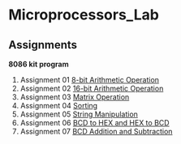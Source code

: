 # Microprocessors_Lab

## Assignments
**8086 kit program**
1. Assignment 01 [8-bit Arithmetic Operation](https://github.com/KKBUGHUNTER/Microprocessors_Lab/tree/main/Assignment-01)
2. Assignment 02 [16-bit Arithmetic Operation](https://github.com/KKBUGHUNTER/Microprocessors_Lab/tree/main/Assignment-02)
3. Assignment 03 [Matrix Operation](https://github.com/KKBUGHUNTER/Microprocessors_Lab/tree/main/Assignment-03)
4. Assignment 04 [Sorting](https://github.com/KKBUGHUNTER/Microprocessors_Lab/tree/main/Assignment-04)
5. Assignment 05 [String Manipulation](https://github.com/KKBUGHUNTER/Microprocessors_Lab/tree/main/Assignment-05)
6. Assignment 06 [BCD to HEX and HEX to BCD](https://github.com/KKBUGHUNTER/Microprocessors_Lab/tree/main/Assignment-06)
7. Assignment 07 [BCD Addition and Subtraction](https://github.com/KKBUGHUNTER/Microprocessors_Lab/tree/main/Assignment-07)




